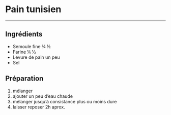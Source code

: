 # Pain tunisien

---

## Ingrédients
* Semoule fine     ¾     ½
* Farine               ¼     ½
* Levure de pain un peu
* Sel

## Préparation
1. mélanger
2. ajouter un peu d’eau chaude
3. mélanger jusqu’à consistance plus ou moins dure
4. laisser reposer 2h aprox.
